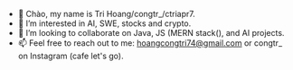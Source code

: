 - 👋 Chào, my name is Tri Hoang/congtr_/ctriapr7.
- 👀 I’m interested in AI, SWE, stocks and crypto.
- 💞️ I’m looking to collaborate on Java, JS (MERN stack(), and AI projects. 
- 📫 Feel free to reach out to me: hoangcongtri74@gmail.com or congtr_ on Instagram (cafe let's go).

<!---
ctriapr7/ctriapr7 is a ✨ special ✨ repository because its `README.md` (this file) appears on your GitHub profile.
You can click the Preview link to take a look at your changes.
--->
